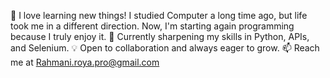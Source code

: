 👀 I love learning new things! I studied Computer a long time ago, but life took me in a different direction. Now, I'm starting again programming because I truly enjoy it.
🌱 Currently sharpening my skills in Python, APIs, and Selenium.
💡 Open to collaboration and always eager to grow.
📫 Reach me at Rahmani.roya.pro@gmail.com

<!---
Rahmani-Roya/Rahmani-Roya is a ✨ special ✨ repository because its `README.md` (this file) appears on your GitHub profile.
You can click the Preview link to take a look at your changes.
--->
